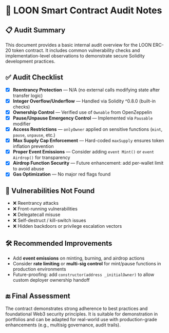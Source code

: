 # 🔐 LOON Smart Contract Audit Notes

## 📋 Audit Summary
This document provides a basic internal audit overview for the LOON ERC-20 token contract. It includes common vulnerability checks and implementation-level observations to demonstrate secure Solidity development practices.

## ✅ Audit Checklist

- [x] **Reentrancy Protection** — N/A (no external calls modifying state after transfer logic)
- [x] **Integer Overflow/Underflow** — Handled via Solidity ^0.8.0 (built-in checks)
- [x] **Ownership Control** — Verified use of `Ownable` from OpenZeppelin
- [x] **Pause/Unpause Emergency Control** — Implemented via `Pausable` modifier
- [x] **Access Restrictions** — `onlyOwner` applied on sensitive functions (`mint`, `pause`, `unpause`, etc.)
- [x] **Max Supply Cap Enforcement** — Hard-coded `maxSupply` ensures token inflation prevention
- [x] **Proper Event Emissions** — Consider adding `event Mint()` or `event Airdrop()` for transparency
- [x] **Airdrop Function Security** — Future enhancement: add per-wallet limit to avoid abuse
- [x] **Gas Optimization** — No major red flags found

## 🔎 Vulnerabilities Not Found
- ❌ Reentrancy attacks
- ❌ Front-running vulnerabilities
- ❌ Delegatecall misuse
- ❌ Self-destruct / kill-switch issues
- ❌ Hidden backdoors or privilege escalation vectors

## 🛠 Recommended Improvements
- Add **event emissions** on minting, burning, and airdrop actions
- Consider **rate limiting** or **multi-sig control** for mint/pause functions in production environments
- Future-proofing: add `constructor(address _initialOwner)` to allow custom deployer ownership handoff

## 🔚 Final Assessment
The contract demonstrates strong adherence to best practices and foundational Web3 security principles. It is suitable for demonstration in portfolios and can be adapted for real-world use with production-grade enhancements (e.g., multisig governance, audit trails).
